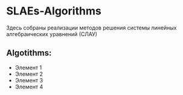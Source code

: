 # SLAEs-Algorithms
Здесь собраны реализации методов решения системы линейных алгебраических уравнений (СЛАУ)
## Algotithms:
- Элемент 1
- Элемент 2
- Элемент 3
- Элемент 4
